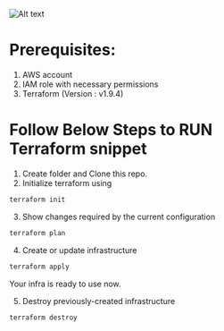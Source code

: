 ![Alt text](https://private-user-images.githubusercontent.com/115347107/363180078-edb54afc-4a7a-4fc2-abac-764773c35671.png?jwt=eyJhbGciOiJIUzI1NiIsInR5cCI6IkpXVCJ9.eyJpc3MiOiJnaXRodWIuY29tIiwiYXVkIjoicmF3LmdpdGh1YnVzZXJjb250ZW50LmNvbSIsImtleSI6ImtleTUiLCJleHAiOjE3MjUwMjMxNDIsIm5iZiI6MTcyNTAyMjg0MiwicGF0aCI6Ii8xMTUzNDcxMDcvMzYzMTgwMDc4LWVkYjU0YWZjLTRhN2EtNGZjMi1hYmFjLTc2NDc3M2MzNTY3MS5wbmc_WC1BbXotQWxnb3JpdGhtPUFXUzQtSE1BQy1TSEEyNTYmWC1BbXotQ3JlZGVudGlhbD1BS0lBVkNPRFlMU0E1M1BRSzRaQSUyRjIwMjQwODMwJTJGdXMtZWFzdC0xJTJGczMlMkZhd3M0X3JlcXVlc3QmWC1BbXotRGF0ZT0yMDI0MDgzMFQxMzAwNDJaJlgtQW16LUV4cGlyZXM9MzAwJlgtQW16LVNpZ25hdHVyZT01MTA1OWU1MmMyNjUxNzgzZWYwNDk4NjkxNTI3MDMzZmY0NGQyNjhkOTMxZTkzMzNmMWQ0YzVmYjVhNGJmYzc1JlgtQW16LVNpZ25lZEhlYWRlcnM9aG9zdCZhY3Rvcl9pZD0wJmtleV9pZD0wJnJlcG9faWQ9MCJ9.avMRif4sbBJhc4NA0QnkD-_aGA10DkLDNRC4a8A1OXY)

# Prerequisites:
1. AWS account
2. IAM role with necessary permissions
3. Terraform (Version : v1.9.4)


# Follow Below Steps to RUN Terraform snippet

1. Create folder and Clone this repo.
2. Initialize terraform using 
```bash
terraform init
```
3. Show changes required by the current configuration 
```bash
terraform plan
```
4. Create or update infrastructure 
```bash
terraform apply
```
Your infra is ready to use now.

5. Destroy previously-created infrastructure 
```bash
terraform destroy
```
